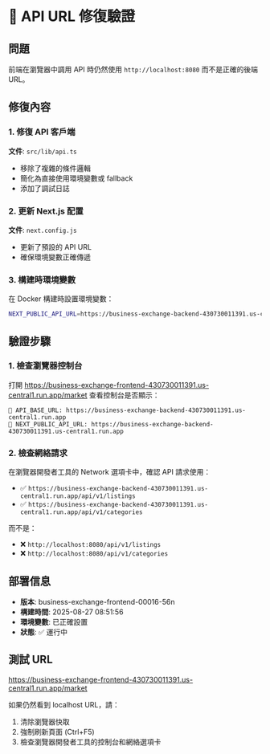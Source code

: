 # 🔧 API URL 修復驗證

## 問題
前端在瀏覽器中調用 API 時仍然使用 `http://localhost:8080` 而不是正確的後端 URL。

## 修復內容

### 1. **修復 API 客戶端**
**文件**: `src/lib/api.ts`
- 移除了複雜的條件邏輯
- 簡化為直接使用環境變數或 fallback
- 添加了調試日誌

### 2. **更新 Next.js 配置**
**文件**: `next.config.js`
- 更新了預設的 API URL
- 確保環境變數正確傳遞

### 3. **構建時環境變數**
在 Docker 構建時設置環境變數：
```bash
NEXT_PUBLIC_API_URL=https://business-exchange-backend-430730011391.us-central1.run.app docker build ...
```

## 驗證步驟

### 1. 檢查瀏覽器控制台
打開 https://business-exchange-frontend-430730011391.us-central1.run.app/market
查看控制台是否顯示：
```
🔧 API_BASE_URL: https://business-exchange-backend-430730011391.us-central1.run.app
🔧 NEXT_PUBLIC_API_URL: https://business-exchange-backend-430730011391.us-central1.run.app
```

### 2. 檢查網絡請求
在瀏覽器開發者工具的 Network 選項卡中，確認 API 請求使用：
- ✅ `https://business-exchange-backend-430730011391.us-central1.run.app/api/v1/listings`
- ✅ `https://business-exchange-backend-430730011391.us-central1.run.app/api/v1/categories`

而不是：
- ❌ `http://localhost:8080/api/v1/listings`
- ❌ `http://localhost:8080/api/v1/categories`

## 部署信息
- **版本**: business-exchange-frontend-00016-56n
- **構建時間**: 2025-08-27 08:51:56
- **環境變數**: 已正確設置
- **狀態**: ✅ 運行中

## 測試 URL
https://business-exchange-frontend-430730011391.us-central1.run.app/market

如果仍然看到 localhost URL，請：
1. 清除瀏覽器快取
2. 強制刷新頁面 (Ctrl+F5)
3. 檢查瀏覽器開發者工具的控制台和網絡選項卡


